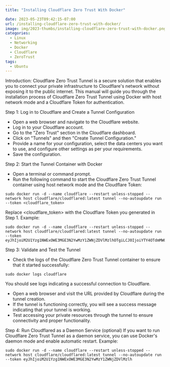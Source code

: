 ```yaml
---
title: "Installing Cloudflare Zero Trust With Docker"

date: 2023-05-23T09:42:15-07:00
url: /installing-cloudflare-zero-trust-with-docker/
image: img/2023-thumbs/installing-cloudflare-zero-trust-with-docker.png
categories:
  - Linux
  - Networking
  - Docker
  - Cloudflare
  - ZeroTrust
tags:
  - Ubuntu
---
```

Introduction:
Cloudflare Zero Trust Tunnel is a secure solution that enables you to connect your private infrastructure to Cloudflare's network without exposing it to the public internet. This manual will guide you through the installation process of Cloudflare Zero Trust Tunnel using Docker with host network mode and a Cloudflare Token for authentication.

Step 1: Log in to Cloudflare and Create a Tunnel Configuration
- Open a web browser and navigate to the Cloudflare website.
- Log in to your Cloudflare account.
- Go to the "Zero Trust" section in the Cloudflare dashboard.
- Click on "Tunnels" and then "Create Tunnel Configuration."
- Provide a name for your configuration, select the data centers you want to use, and configure other settings as per your requirements.
- Save the configuration.

Step 2: Start the Tunnel Container with Docker
- Open a terminal or command prompt.
- Run the following command to start the Cloudflare Zero Trust Tunnel container using host network mode and the Cloudflare Token:
```
sudo docker run -d --name cloudflare --restart unless-stopped --network host cloudflare/cloudflared:latest tunnel --no-autoupdate run --token <cloudflare_token>
```
Replace <cloudflare_token> with the Cloudflare Token you generated in Step 1.
Example:
```
sudo docker run -d --name cloudflare --restart unless-stopped --network host cloudflare/cloudflared:latest tunnel --no-autoupdate run --token eyJhIjoiM2U1Yzg1NWExOWE3MGE3N2YwMzY1ZWNjZDVlMzlhOTgiLCJ0IjoiYTY4OTdmMWQtYjFhOC00MjExLWIxZTQtZmJmOTA3YmRmMGZmIiwicyI6Ik5qUXdNalZrWTJJdFlUZzROQzAwTkRGa0xUZzFPVFV0T0RZek9Ea3lPV1F6WldaaSJ9
```

Step 3: Validate and Test the Tunnel
- Check the logs of the Cloudflare Zero Trust Tunnel container to ensure that it started successfully:
```
sudo docker logs cloudflare
```
You should see logs indicating a successful connection to Cloudflare.
- Open a web browser and visit the URL provided by Cloudflare during the tunnel creation.
- If the tunnel is functioning correctly, you will see a success message indicating that your tunnel is working.
- Test accessing your private resources through the tunnel to ensure connectivity and proper functionality.

Step 4: Run Cloudflared as a Daemon Service (optional)
If you want to run Cloudflare Zero Trust Tunnel as a daemon service, you can use Docker's daemon mode and enable automatic restart.
Example:
```
sudo docker run -d --name cloudflare --restart unless-stopped --network host cloudflare/cloudflared:latest tunnel --no-autoupdate run --token eyJhIjoiM2U1Yzg1NWExOWE3MGE3N2YwMzY1ZWNjZDVlMzlh
```
